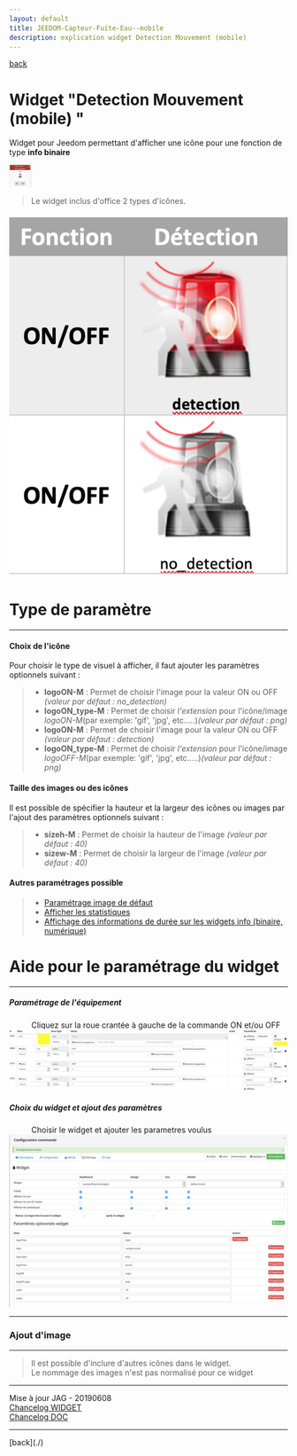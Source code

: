```yaml
---
layout: default
title: JEEDOM-Capteur-Fuite-Eau--mobile
description: explication widget Detection Mouvement (mobile) 
---
```

[back](./)
# Widget "Detection Mouvement (mobile) " 

Widget pour Jeedom permettant d'afficher une icône pour une fonction de type <b>info binaire</b>
<p><img src="Img/JEEDOM-Detection-Mouvement--Mobile-Resultat.png" alt="Resultat" width="40" height="40"/></p>
<blockquote>
Le widget inclus d'office 2 types d'icônes.
</blockquote>

<p><img src="Img/JEEDOM-Detection-Mouvement.png" alt="Visuels" /></p>

<h1 id="Type de paramètre">Type de paramètre</h1>
<hr />
<h4 id="Logo">Choix de l'icône</h4>
Pour choisir le type de visuel à afficher, il faut ajouter les paramètres optionnels suivant :
<blockquote>
        <ul>
            <li><b>logoON-M</b> : Permet de choisir l'image pour la valeur ON ou OFF <i>(valeur par défaut : no_detection)</i></li>
            <li><b>logoON_type-M</b> : Permet de choisir <i>l'extension</i> pour l'icône/image <i>logoON-M</i>(par exemple: 'gif', 'jpg', etc.....)<i>(valeur par défaut : png)</i></li>
            <li><b>logoON-M</b> : Permet de choisir l'image pour la valeur ON ou OFF <i>(valeur par défaut : detection)</i></li>
            <li><b>logoON_type-M</b> : Permet de choisir <i>l'extension</i> pour l'icône/image <i>logoOFF-M</i>(par exemple: 'gif', 'jpg', etc.....)<i>(valeur par défaut : png)</i></li>
        </ul>
</blockquote>

<h4 id="TaIlle">Taille des images ou des icônes</h4>
Il est possible de spécifier la hauteur et la largeur des icônes ou images par l'ajout des paramètres optionnels suivant :
<blockquote>
        <ul>
            <li><b>sizeh-M</b> : Permet de choisir la hauteur de l'image <i>(valeur par défaut : 40)</i></li>
            <li><b>sizew-M</b> : Permet de choisir la largeur de l'image <i>(valeur par défaut : 40)</i></li>
        </ul>
</blockquote>

<h4 id="Error">Autres paramétrages possible</h4>
<blockquote>
        <ul>
            <li><a href="JEEDOM-AIDE-Error.html">Paramétrage image de défaut</a></li>
            <li><a href="JEEDOM-AIDE-STATS.html">Afficher les statistiques</a></li>
            <li><a href="JEEDOM-AIDE-STATS TEMPS.html">Affichage des informations de durée sur les widgets info (binaire, numérique)</a></li>
        </ul>
</blockquote>

<h1 id="Aide Paramétrage">Aide pour le paramétrage du widget</h1>
<hr />
<h5 id="header-5">Paramétrage de l'équipement</h5>
<dl>
    <dd>Cliquez sur la roue crantée à gauche de la commande ON et/ou OFF</dd>
    <img src="Img/JEEDOM-Lampe-Binaire-Acces.png" alt="Access"/>
</dl>

<h5 id="header-5">Choix du widget et ajout des paramètres</h5>
<dl>
    <dd>Choisir le widget et ajouter les parametres voulus</dd>
    <img src="Img/JEEDOM-Lampe-Binaire-Configuration.png" alt="Configuration"/>
</dl>

<hr />
<h3 id="Add img">Ajout d'image</h3>
<hr />
<blockquote>
        Il est possible d'inclure d'autres icônes dans le widget.<br/>
        Le nommage des images n'est pas normalisé pour ce widget
</blockquote>

<hr />
<dl>
    <dt>Mise à jour JAG - 20190608<br/>
    <a href="https://github.com/JEALG/JEEDOM-Detection-Mouvement--mobile/commits/master">Chancelog WIDGET</a><br/>
    <a href="https://github.com/JEALG/JEEDOM-Widget_JAG-doc/commits/master">Chancelog DOC</a></dt>
</dl>
<hr />
[back](./)